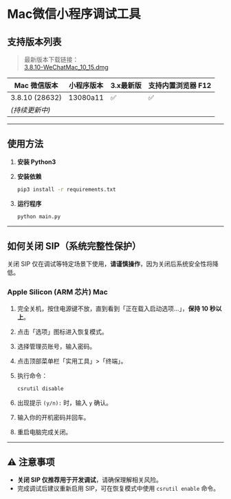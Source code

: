 
# Mac微信小程序调试工具

## 支持版本列表

> 最新版本下载链接：  
> [3.8.10-WeChatMac_10_15.dmg](https://dldir1v6.qq.com/weixin/mac/WeChatMac_10_15.dmg)

| Mac 微信版本     | 小程序版本 | 3.x最新版 | 支持内置浏览器 F12 |
| ---------------- | ---------- | ------------ | ------------------- |
| 3.8.10 (28632)   | 13080a11   | ✅            | ✅                   |
| *(持续更新中)*    |            |              |                     |

---

## 使用方法

1. **安装 Python3**
2. **安装依赖**

    ```bash
    pip3 install -r requirements.txt
    ```

3. **运行程序**

    ```bash
    python main.py
    ```

---

## 如何关闭 SIP（系统完整性保护）

关闭 SIP 仅在调试等特定场景下使用，**请谨慎操作**，因为关闭后系统安全性将降低。

### Apple Silicon (ARM 芯片) Mac

1. 完全关机，按住电源键不放，直到看到「正在载入启动选项…」，**保持 10 秒以上**。
2. 点击「选项」图标进入恢复模式。
3. 选择管理员账号，输入密码。
4. 点击顶部菜单栏「实用工具」>「终端」。
5. 执行命令：

    ```bash
    csrutil disable
    ```

6. 出现提示 `(y/n):` 时，输入 `y` 确认。
7. 输入你的开机密码并回车。
8. 重启电脑完成关闭。

---

## ⚠️ 注意事项

- **关闭 SIP 仅推荐用于开发调试**，请确保理解相关风险。
- 完成调试后建议重新启用 SIP，可在恢复模式中使用 `csrutil enable` 命令。

